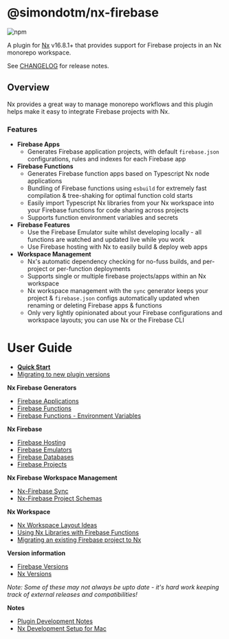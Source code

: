 # @simondotm/nx-firebase

![npm](https://img.shields.io/npm/dw/@simondotm/nx-firebase.svg)

A plugin for [Nx](https://nx.dev) v16.8.1+ that provides support for Firebase projects in an Nx monorepo workspace.

See [CHANGELOG](https://github.com/simondotm/nx-firebase/blob/main/CHANGELOG.md) for release notes.

## Overview

Nx provides a great way to manage monorepo workflows and this plugin helps make it easy to integrate Firebase projects with Nx.

### Features

- **Firebase Apps**
  - Generates Firebase application projects, with default `firebase.json` configurations, rules and indexes for each Firebase app
- **Firebase Functions**
  - Generates Firebase function apps based on Typescript Nx node applications
  - Bundling of Firebase functions using `esbuild` for extremely fast compilation & tree-shaking for optimal function cold starts
  - Easily import Typescript Nx libraries from your Nx workspace into your Firebase functions for code sharing across projects
  - Supports function environment variables and secrets
- **Firebase Features**
  - Use the Firebase Emulator suite whilst developing locally - all functions are watched and updated live while you work
  - Use Firebase hosting with Nx to easily build & deploy web apps
- **Workspace Management**
  - Nx's automatic dependency checking for no-fuss builds, and per-project or per-function deployments
  - Supports single or multiple firebase projects/apps within an Nx workspace
  - Nx workspace management with the `sync` generator keeps your project & `firebase.json` configs automatically updated when renaming or deleting Firebase apps & functions
  - Only very lightly opinionated about your Firebase configurations and workspace layouts; you can use Nx or the Firebase CLI

# User Guide

- **[Quick Start](docs/quick-start.md)**
- [Migrating to new plugin versions](docs/nx-firebase-migrations.md)

**Nx Firebase Generators**

- [Firebase Applications](docs/nx-firebase-applications.md)
- [Firebase Functions](docs/nx-firebase-functions.md)
- [Firebase Functions - Environment Variables](docs/nx-firebase-functions-environment.md)

**Nx Firebase**

- [Firebase Hosting](docs/nx-firebase-hosting.md)
- [Firebase Emulators](docs/nx-firebase-emulators.md)
- [Firebase Databases](docs/nx-firebase-databases.md)
- [Firebase Projects](docs/nx-firebase-projects.md)

**Nx Firebase Workspace Management**

- [Nx-Firebase Sync](docs/nx-firebase-sync.md)
- [Nx-Firebase Project Schemas](docs/nx-firebase-project-structure.md)

**Nx Workspace**

- [Nx Workspace Layout Ideas](docs/nx-workspace-layout.md)
- [Using Nx Libraries with Firebase Functions](docs/nx-libraries.md)
- [Migrating an existing Firebase project to Nx](docs/nx-migration.md)

**Version information**

- [Firebase Versions](docs/firebase-versions.md)
- [Nx Versions](docs/nx-versions.md)

_Note: Some of these may not always be upto date - it's hard work keeping track of external releases and compatibilities!_

**Notes**

- [Plugin Development Notes](docs/nx-plugin-commands.md)
- [Nx Development Setup for Mac](docs/nx-setup-mac.md)
